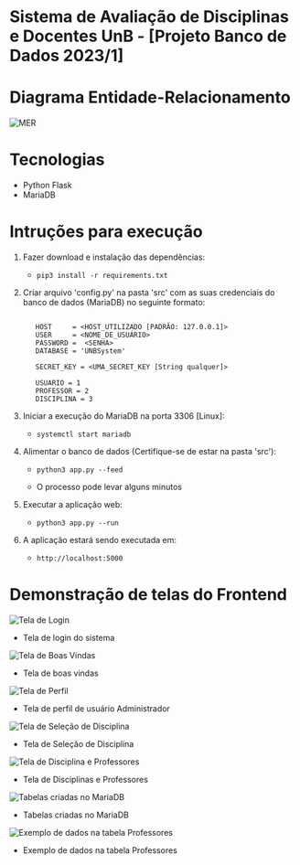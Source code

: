 # Sistema de Avaliação de Disciplinas e Docentes UnB - [Projeto Banco de Dados 2023/1]

# Diagrama Entidade-Relacionamento

![MER](https://github.com/EmanuelFirmino/Projeto-BD-2023-1-EmanuelFirmino/blob/main/mer.png?raw=true)

# Tecnologias

* Python Flask
* MariaDB

# Intruções para execução

1. Fazer download e instalação das dependências:

    * `pip3 install -r requirements.txt`

2. Criar arquivo 'config.py' na pasta 'src' com as suas credenciais do banco de dados (MariaDB) no seguinte formato:

     ``` # MariaDB info and credentials

        HOST 	 = <HOST_UTILIZADO [PADRÃO: 127.0.0.1]>
        USER 	 = <NOME_DE_USUÁRIO>
        PASSWORD =  <SENHA> 
        DATABASE = 'UNBSystem'

        SECRET_KEY = <UMA_SECRET_KEY [String qualquer]>

        USUARIO = 1
        PROFESSOR = 2
        DISCIPLINA = 3

3. Iniciar a execução do MariaDB na porta 3306 [Linux]:

    * `systemctl start mariadb`

4. Alimentar o banco de dados (Certifique-se de estar na pasta 'src'):

    * `python3 app.py --feed`

    * O processo pode levar alguns minutos

5. Executar a aplicação web:

    * `python3 app.py --run`

6. A aplicação estará sendo executada em:

    * `http://localhost:5000`


# Demonstração de telas do Frontend

![Tela de Login](https://github.com/EmanuelFirmino/Projeto-BD-2023-1-EmanuelFirmino/blob/main/screenshots/screenshot_1.png?raw=true)

* Tela de login do sistema

![Tela de Boas Vindas](https://github.com/EmanuelFirmino/Projeto-BD-2023-1-EmanuelFirmino/blob/main/screenshots/screenshot_2.png?raw=true)

* Tela de boas vindas

![Tela de Perfil](https://github.com/EmanuelFirmino/Projeto-BD-2023-1-EmanuelFirmino/blob/main/screenshots/screenshot_3.png?raw=true)

* Tela de perfil de usuário Administrador

![Tela de Seleção de Disciplina](https://github.com/EmanuelFirmino/Projeto-BD-2023-1-EmanuelFirmino/blob/main/screenshots/screenshot_4.png?raw=true)

* Tela de Seleção de Disciplina

![Tela de Disciplina e Professores](https://github.com/EmanuelFirmino/Projeto-BD-2023-1-EmanuelFirmino/blob/main/screenshots/screenshot_5.png?raw=true)

* Tela de Disciplinas e Professores

![Tabelas criadas no MariaDB](https://github.com/EmanuelFirmino/Projeto-BD-2023-1-EmanuelFirmino/blob/main/screenshots/screenshot_6.png?raw=true)

* Tabelas criadas no MariaDB

![Exemplo de dados na tabela Professores](https://github.com/EmanuelFirmino/Projeto-BD-2023-1-EmanuelFirmino/blob/main/screenshots/screenshot_7.png?raw=true)

* Exemplo de dados na tabela Professores